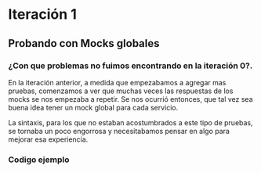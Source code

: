 # Iteración 1 

## Probando con Mocks globales

### ¿Con que problemas no fuimos encontrando en la iteración 0?.

En la iteración anterior, a medida que empezabamos a agregar mas pruebas, comenzamos a ver que muchas veces las respuestas de los mocks se nos empezaba a repetir. Se nos ocurrió entonces, que tal vez sea buena idea tener un mock global para cada servicio.

La sintaxis, para los que no estaban acostumbrados a este tipo de pruebas, se tornaba un poco engorrosa y necesitabamos pensar en algo para mejorar esa experiencia.

### Codigo ejemplo

```js



```